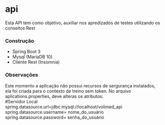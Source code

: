 # api

Esta API tem como objetivo, auxiliar nos apredizados de testes utilizando os conseitos Rest

### Construção
- Spring Boot 3 
- Mysql (MariaDB 10)
- Cliente Rest (Insomnia)

### Observações
Este momento a aplicação não possui recursos de sergurança instalados, ela foi criada para o contexto de treino sem token.
No arquivo aplications.properties, deve alteras os atributos:  
#Servidor Local  
spring.datasource.url=jdbc:mysql://localhost/volimed_api  
spring.datasource.username= nome_do_usuário  
spring.datasource.password= senha_do_usuário  


